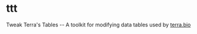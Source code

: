# ttt
Tweak Terra's Tables -- A toolkit for modifying data tables used by [terra.bio](https://terra.bio/)
